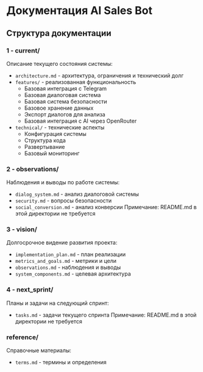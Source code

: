 # Документация AI Sales Bot

## Структура документации

### 1 - current/
Описание текущего состояния системы:
- `architecture.md` - архитектура, ограничения и технический долг
- `features/` - реализованная функциональность
  - Базовая интеграция с Telegram
  - Базовая диалоговая система
  - Базовая система безопасности
  - Базовое хранение данных
  - Экспорт диалогов для анализа
  - Базовая интеграция с AI через OpenRouter
- `technical/` - технические аспекты
  - Конфигурация системы
  - Структура кода
  - Развертывание
  - Базовый мониторинг

### 2 - observations/
Наблюдения и выводы по работе системы:
- `dialog_system.md` - анализ диалоговой системы
- `security.md` - вопросы безопасности
- `social_conversion.md` - анализ конверсии
Примечание: README.md в этой директории не требуется

### 3 - vision/
Долгосрочное видение развития проекта:
- `implementation_plan.md` - план реализации
- `metrics_and_goals.md` - метрики и цели
- `observations.md` - наблюдения и выводы
- `system_components.md` - целевая архитектура

### 4 - next_sprint/
Планы и задачи на следующий спринт:
- `tasks.md` - задачи текущего спринта
Примечание: README.md в этой директории не требуется

### reference/
Справочные материалы:
- `terms.md` - термины и определения
